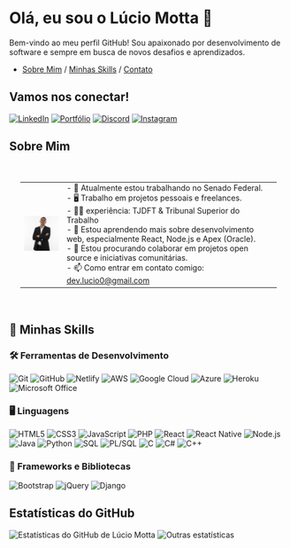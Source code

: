 # Olá, eu sou o Lúcio Motta 👋
Bem-vindo ao meu perfil GitHub! Sou apaixonado por desenvolvimento de software e sempre em busca de novos desafios e aprendizados.

- [Sobre Mim](#sobre-mim) / [Minhas Skills](#-minhas-skills) / [Contato](#vamos-nos-conectar)
## Vamos nos conectar!

[![LinkedIn](https://img.shields.io/badge/-LinkedIn-blue?style=flat-square&logo=linkedin&logoColor=white)](https://www.linkedin.com/in/lucio-motta-828613166/)
[![Portfólio](https://img.shields.io/badge/-Portfólio-gray?style=flat-square&logo=netlify&logoColor=white)](https://portifolio-lucio-motta.netlify.app/)
[![Discord](https://img.shields.io/badge/-Discord-7289DA?style=flat-square&logo=discord&logoColor=white)](https://discord.com/)
[![Instagram](https://img.shields.io/badge/-Instagram-E4405F?style=flat-square&logo=instagram&logoColor=white)](https://www.instagram.com/lucioo_motta/)

## Sobre Mim

<div style="background-image: url('https://github.com/luciomotta/luciomotta/blob/main/fcf7fd0c619bb87706533079240915f3.gif'); padding: 20px;">
  <table>
    <tr>
      <td>
        <img src="https://raw.githubusercontent.com/luciomotta/luciomotta/main/LucioTernoBracocruzado.jpg" alt="Lúcio Motta" width="150">
      </td>
      <td>
        - 🔭 Atualmente estou trabalhando no Senado Federal.<br>
        - 🖥️ Trabalho em projetos pessoais e freelances.<br>
        - 🏴‍☠️ experiência: TJDFT & Tribunal Superior do Trabalho<br>
        - 🌱 Estou aprendendo mais sobre desenvolvimento web, especialmente React, Node.js e Apex (Oracle).<br>
        - 👯 Estou procurando colaborar em projetos open source e iniciativas comunitárias.<br>
        - 📫 Como entrar em contato comigo: <a href="mailto:dev.lucio0@gmail.com">dev.lucio0@gmail.com</a>
      </td>
    </tr>
  </table>
</div>

## 🚀 Minhas Skills

### 🛠️ Ferramentas de Desenvolvimento
![Git](https://img.shields.io/badge/-Git-black?style=flat-square&logo=git)
![GitHub](https://img.shields.io/badge/-GitHub-181717?style=flat-square&logo=github)
![Netlify](https://img.shields.io/badge/-Netlify-black?style=flat-square&logo=netlify)
![AWS](https://img.shields.io/badge/-AWS-black?style=flat-square&logo=amazon-aws)
![Google Cloud](https://img.shields.io/badge/-Google_Cloud-black?style=flat-square&logo=google-cloud)
![Azure](https://img.shields.io/badge/-Azure-black?style=flat-square&logo=microsoft-azure)
![Heroku](https://img.shields.io/badge/-Heroku-black?style=flat-square&logo=heroku)
![Microsoft Office](https://img.shields.io/badge/-Microsoft_Office-black?style=flat-square&logo=microsoft-office)

### 🖥️ Linguagens
![HTML5](https://img.shields.io/badge/-HTML5-black?style=flat-square&logo=html5)
![CSS3](https://img.shields.io/badge/-CSS3-black?style=flat-square&logo=css3)
![JavaScript](https://img.shields.io/badge/-JavaScript-black?style=flat-square&logo=javascript)
![PHP](https://img.shields.io/badge/-PHP-black?style=flat-square&logo=php)
![React](https://img.shields.io/badge/-React-black?style=flat-square&logo=react)
![React Native](https://img.shields.io/badge/-React_Native-black?style=flat-square&logo=react)
![Node.js](https://img.shields.io/badge/-Node.js-black?style=flat-square&logo=node.js)
![Java](https://img.shields.io/badge/-Java-black?style=flat-square&logo=java)
![Python](https://img.shields.io/badge/-Python-black?style=flat-square&logo=python)
![SQL](https://img.shields.io/badge/-SQL-black?style=flat-square&logo=postgresql)
![PL/SQL](https://img.shields.io/badge/-PL%2FSQL-black?style=flat-square&logo=oracle)
![C](https://img.shields.io/badge/-C-black?style=flat-square&logo=c)
![C#](https://img.shields.io/badge/-C%23-black?style=flat-square&logo=c-sharp)
![C++](https://img.shields.io/badge/-C++-black?style=flat-square&logo=c%2B%2B)

### 🧰 Frameworks e Bibliotecas
![Bootstrap](https://img.shields.io/badge/-Bootstrap-black?style=flat-square&logo=bootstrap)
![jQuery](https://img.shields.io/badge/-jQuery-black?style=flat-square&logo=jquery)
![Django](https://img.shields.io/badge/-Django-black?style=flat-square&logo=django)

## Estatísticas do GitHub
![Estatísticas do GitHub de Lúcio Motta](https://github-readme-stats.vercel.app/api?username=luciomotta&show_icons=true&theme=dark&include_all_commits=true&show_rank=true)
![Outras estatísticas](https://github-readme-stats.vercel.app/api/top-langs/?username=luciomotta&layout=compact&theme=dark)
